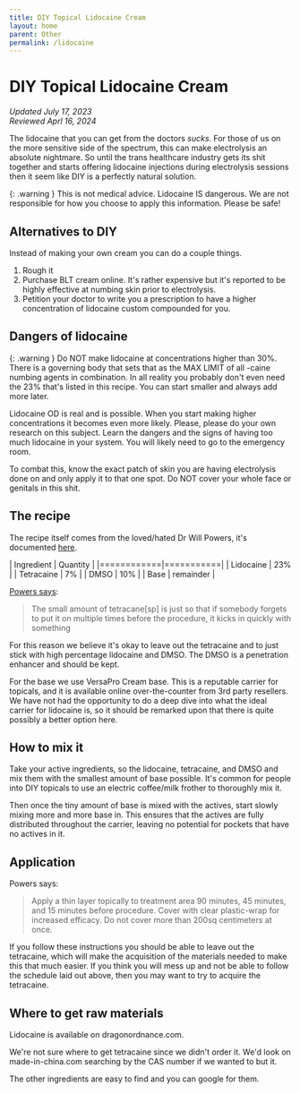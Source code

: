```yaml
---
title: DIY Topical Lidocaine Cream
layout: home
parent: Other
permalink: /lidocaine
---
```


# DIY Topical Lidocaine Cream

_Updated July 17, 2023_  
_Reviewed Aprl 16, 2024_

The lidocaine that you can get from the doctors _sucks_. For those of us on the more sensitive side of the spectrum, this can make electrolysis an absolute nightmare. So until the trans healthcare industry gets its shit together and starts offering lidocaine injections during electrolysis sessions then it seem like DIY is a perfectly natural solution.

{: .warning }
This is not medical advice. Lidocaine IS dangerous. We are not responsible for how you choose to apply this information. Please be safe!

## Alternatives to DIY

Instead of making your own cream you can do a couple things.

1. Rough it
2. Purchase BLT cream online. It's rather expensive but it's reported to be highly effective at numbing skin prior to electrolysis.
3. Petition your doctor to write you a prescription to have a higher concentration of lidocaine custom compounded for you.

## Dangers of lidocaine

{: .warning }
Do NOT make lidocaine at concentrations higher than 30%. There is a governing body that sets that as the MAX LIMIT of all -caine numbing agents in combination. In all reality you probably don't even need the 23% that's listed in this recipe. You can start smaller and always add more later.

Lidocaine OD is real and is possible. When you start making higher concentrations it becomes even more likely. Please, please do your own research on this subject. Learn the dangers and the signs of having too much lidocaine in your system. You will likely need to go to the emergency room.

To combat this, know the exact patch of skin you are having electrolysis done on and only apply it to that one spot. Do NOT cover your whole face or genitals in this shit.

## The recipe

The recipe itself comes from the loved/hated Dr Will Powers, it's documented [here](https://www.reddit.com/r/DrWillPowers/wiki/compounded-medicines/#wiki_topical_anesthetic_.232).

| Ingredient | Quantity  |
|============|===========|
| Lidocaine  | 23%       |
| Tetracaine | 7%        |
| DMSO       | 10%       |
| Base       | remainder |

[Powers says](https://www.reddit.com/r/DrWillPowers/comments/r6fyh4/new_topical_numbing_compound/):

> The small amount of tetracane[sp] is just so that if somebody forgets to put it on multiple times before the procedure, it kicks in quickly with something

For this reason we believe it's okay to leave out the tetracaine and to just stick with high percentage lidocaine and DMSO. The DMSO is a penetration enhancer and should be kept.

For the base we use VersaPro Cream base. This is a reputable carrier for topicals, and it is available online over-the-counter from 3rd party resellers. We have not had the opportunity to do a deep dive into what the ideal carrier for lidocaine is, so it should be remarked upon that there is quite possibly a better option here.

## How to mix it

Take your active ingredients, so the lidocaine, tetracaine, and DMSO and mix them with the smallest amount of base possible. It's common for people into DIY topicals to use an electric coffee/milk frother to thoroughly mix it.

Then once the tiny amount of base is mixed with the actives, start slowly mixing more and more base in. This ensures that the actives are fully distributed throughout the carrier, leaving no potential for pockets that have no actives in it.  

## Application

Powers says:

> Apply a thin layer topically to treatment area 90 minutes, 45 minutes, and 15 minutes before procedure. Cover with clear plastic-wrap for increased efficacy. Do not cover more than 200sq centimeters at once.

If you follow these instructions you should be able to leave out the tetracaine, which will make the acquisition of the materials needed to make this that much easier. If you think you will mess up and not be able to follow the schedule laid out above, then you may want to try to acquire the tetracaine.

## Where to get raw materials

Lidocaine is available on dragonordnance.com. 

We're not sure where to get tetracaine since we didn't order it. We'd look on made-in-china.com searching by the CAS number if we wanted to but it. 

The other ingredients are easy to find and you can google for them. 
